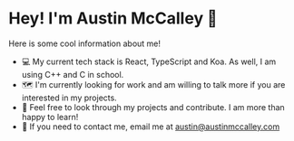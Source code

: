 # Hey! I'm Austin McCalley 🚀

Here is some cool information about me!
- 💻 My current tech stack is React, TypeScript and Koa. As well, I am using C++ and C in school.
- 🗺️ I'm currently looking for work and am willing to talk more if you are interested in my projects.
- 🔎 Feel free to look through my projects and contribute. I am more than happy to learn!
- 📧 If you need to contact me, email me at [austin@austinmccalley.com](mailto:austin@austinmccalley.com)
